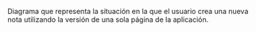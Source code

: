 Diagrama que representa la situación en la que el usuario crea una nueva nota utilizando la versión de una sola página de la aplicación.

```mermaid
  
```
